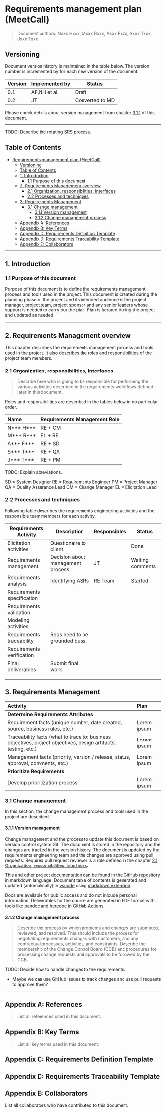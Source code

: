 # Requirements management plan (MeetCall)

> Document authors:
> Nxxx Hxxx, Mxxx Rxxx, Axxx Fxxx, Sxxx Txxx, Jxxx Txxx

## Versioning

Document version history is maintained in the table below. The version number is incremented by for each new version of the document.

| Version | Implemented by | Status |
|---|---|---|
| 0.1 | AF,NH et al. | Draft |
| 0.2 | JT | Converted to MD | 

Please check details about version management from chapter [3.1.1](#311-version-management) of this document.

---

TODO: Describe the rotating SRS process.

## Table of Contents

- [Requirements management plan (MeetCall)](#requirements-management-plan-meetcall)
  - [Versioning](#versioning)
  - [Table of Contents](#table-of-contents)
  - [1. Introduction](#1-introduction)
    - [1.1 Purpose of this document](#11-purpose-of-this-document)
  - [2. Requirements Management overview](#2-requirements-management-overview)
    - [2.1 Organization, responsibilities, interfaces](#21-organization-responsibilities-interfaces)
    - [2.2 Processes and techniques](#22-processes-and-techniques)
  - [3. Requirements Management](#3-requirements-management)
    - [3.1 Change management](#31-change-management)
      - [3.1.1 Version management](#311-version-management)
      - [3.1.2 Change management process](#312-change-management-process)
  - [Appendix A: References](#appendix-a-references)
  - [Appendix B: Key Terms](#appendix-b-key-terms)
  - [Appendix C: Requirements Definition Template](#appendix-c-requirements-definition-template)
  - [Appendix D: Requirements Traceability Template](#appendix-d-requirements-traceability-template)
  - [Appendix E: Collaborators](#appendix-e-collaborators)

---

## 1. Introduction

### 1.1 Purpose of this document
Purpose of this document is to define the requirements management process and tools used in the project. This document is created during the planning phase of the project and its intended audience is the project manager, project team, project sponsor and any senior leaders whose support is needed to carry out the plan. Plan is iterated during the project and updated as needed.

---

## 2. Requirements Management overview

This chapter describes the requirements management process and tools used in the project. It also describes the roles and responsibilities of the project team members.

### 2.1 Organization, responsibilities, interfaces

> Describe here who is going to be responsible for performing the various activities described in the requirements workflows defined later in this document.

Roles and responsibilities are described in the tables below in no particular order.

| Name      | Requirements Management Role |
|:----------|:--------|
| N*** H*** | RE + CM |
| M*** R*** | EL + RE |
| A*** F*** | RE + SD |
| S*** T*** | RE + QA |
| J*** T*** | RE + PM |

TODO: Explain abreviations.

SD = System Designer
RE = Requirements Engineer
PM = Project Manager
QA = Quality Assurance Lead
CM = Change Manager
EL = Elicitation Lead


### 2.2 Processes and techniques

Following table describes the requirements engineering activities and the responsible team members for each activity.

| **Requirements Activity** | **Description** | **Responsibles** | **Status** |
|---------------------------|-----------------|------------------|------------|
| Elicitation activities    | Questionaire to client | | Done |
| Requirements management   | Decision about management process | JT | Waiting comments |
| Requirements analysis     | Identifying ASRs | RE Team | Started |
| Requirements specification| | | |
| Requirements validation   | | | |
| Modeling activities | | | | |
| Requirements traceability | Reqs need to be grounded buss. | | | |
| Requirements verification | | | | |
| Final deliverables | Submit final work  | | | |


---

## 3. Requirements Management

| **Activity** | **Plan** |
|:---|:---|
| **Determine Requirements Attributes**|
| Requirement facts (unique number, date created, source, business rules, etc.) | Lorem ipsum |
| Traceability facts (what to trace to: business objectives, project objectives, design artifacts, testing, etc.) | Lorem ipsum |
| Management facts (priority, version / release, status, approval, comments, etc.) | Lorem ipsum |
| **Prioritize Requirements** |
| Develop prioritization process | Lorem ipsum |

### 3.1 Change management

In this section, the change management process and tools used in the project are described.

#### 3.1.1 Version management
Change management and the process to update this document is based on version control system Git. The document is stored in the repository and the changes are tracked in the version history. The document is updated by the requirements engineering team and the changes are approved using pull requests. Required pull request reviewer is a role defined in the chapter [2.1 Organization, responsibilities, interfaces](#21-organization-responsibilities-interfaces).

This and other project documentation can be found in the [GitHub repository](https://github.com/joniturunen/lut-requirements-engineering) in markdown language. Document table of contents is generated and updated (automatically) in [vscode](https://code.visualstudio.com) using [markdown extension](https://marketplace.visualstudio.com/items?itemName=yzhang.markdown-all-in-one).

Docs are available for public access and do not inlcude personal information. Deliverables for the course are generated in PDF format with tools like [pandoc](https://github.com/pandoc/pandoc-action-example) and [heredoc](https://tldp.org/LDP/abs/html/here-docs.html) in [GitHub Actions](https://docs.github.com/en/actions). 

#### 3.1.2 Change management process

> Describe the process by which problems and changes are submitted, reviewed, and resolved. This should include the process for negotiating requirements changes with customers, and any contractual processes, activities, and constraints. Describe the membership of the Change Control Board (CCB) and procedures for processing change requests and approvals to be followed by the CCB.

TODO: Decide how to handle changes to the requirements.

- Maybe we can use GitHub issues to track changes and use pull requests to approve them?

---

## Appendix A: References

> List all references used in this document.

## Appendix B: Key Terms

> List all key terms used in this document.

## Appendix C: Requirements Definition Template

## Appendix D: Requirements Traceability Template

## Appendix E: Collaborators

List all collaborators who have contributed to this document.

